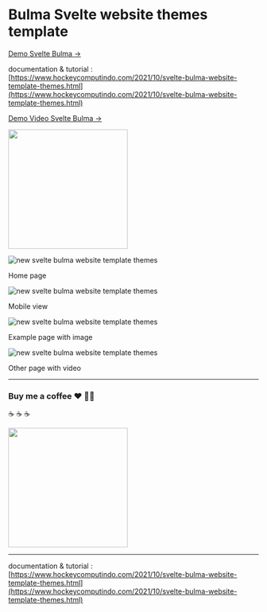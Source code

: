 # Bulma Svelte website themes template

[Demo Svelte Bulma →](https://whatsappshop.vercel.app/)

documentation & tutorial : [https://www.hockeycomputindo.com/2021/10/svelte-bulma-website-template-themes.html](https://www.hockeycomputindo.com/2021/10/svelte-bulma-website-template-themes.html)

[Demo Video Svelte Bulma →](https://www.youtube.com/watch?v=EgoBaJ3TRyk)

<a href="https://www.buymeacoffee.com/axcora"><img width="240" src="https://blogger.googleusercontent.com/img/b/R29vZ2xl/AVvXsEgIA9HMwkK8kr7uRwVNxnhXsLQsJHxQQYVSzqCAaK58OpJOiTlzbIX7eEwS_VpJ3oEG-xrmVEl2WKqGvB_o-KjyBGTbbjFHM_bN2Jce9g3FTnt2ZJViwcvB9DHPOKPEMCl7jTQRVWKPw_ETloH7_CK8Xr09SSNNx22xnfGjViwdEsGtR-yGrLmr-JUGHA/s1090/bmc-button.png"/></a>


![new svelte bulma website template themes](https://1.bp.blogspot.com/-CD6tI-9RqDE/YXDU71anyWI/AAAAAAAARaM/ppGnt_Ob0tce3gR3INp6VVLe_Q9UGG_ewCLcBGAsYHQ/s2048/svelte%2Bbuma%2Btemplate%2B%25281%2529.png)

Home page 


![new svelte bulma website template themes](https://1.bp.blogspot.com/-KUyZCbF18xs/YXDU7TIX1bI/AAAAAAAARaI/sEM3-l-VS1EWUvXQ9ZGqzVy-jOK2ydWwQCLcBGAsYHQ/s671/svelte%2Bbuma%2Btemplate%2B%25282%2529.png)

Mobile view

![new svelte bulma website template themes](https://1.bp.blogspot.com/-Ree78uiBzKw/YXDU8AeW77I/AAAAAAAARaQ/V098lw1XGyEeNVIdmO2WjAdqrs9u5um8QCLcBGAsYHQ/s1450/svelte%2Bbuma%2Btemplate%2B%25283%2529.png)

Example page with image

![new svelte bulma website template themes](https://1.bp.blogspot.com/-mxP4Fec8_w4/YXDU-W1q0xI/AAAAAAAARaY/kNIrOfDns5M2FaErmDkeV11ybtOj11msgCLcBGAsYHQ/s1801/svelte%2Bbuma%2Btemplate%2B%25285%2529.png)

Other page with video

-----------------------------------------------

### Buy me a coffee :hearts: ✌🏻

:coffee: :coffee: :coffee: 

<a href="https://www.buymeacoffee.com/axcora"><img width="240" src="https://blogger.googleusercontent.com/img/b/R29vZ2xl/AVvXsEgIA9HMwkK8kr7uRwVNxnhXsLQsJHxQQYVSzqCAaK58OpJOiTlzbIX7eEwS_VpJ3oEG-xrmVEl2WKqGvB_o-KjyBGTbbjFHM_bN2Jce9g3FTnt2ZJViwcvB9DHPOKPEMCl7jTQRVWKPw_ETloH7_CK8Xr09SSNNx22xnfGjViwdEsGtR-yGrLmr-JUGHA/s1090/bmc-button.png"/></a>

----------------------------------------------

documentation & tutorial : [https://www.hockeycomputindo.com/2021/10/svelte-bulma-website-template-themes.html](https://www.hockeycomputindo.com/2021/10/svelte-bulma-website-template-themes.html)
